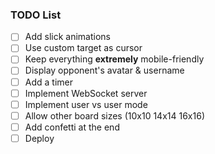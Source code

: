 ### TODO List

- [ ] Add slick animations
- [ ] Use custom target as cursor
- [ ] Keep everything **extremely** mobile-friendly
- [ ] Display opponent's avatar & username
- [ ] Add a timer
- [ ] Implement WebSocket server
- [ ] Implement user vs user mode
- [ ] Allow other board sizes (10x10 14x14 16x16)
- [ ] Add confetti at the end
- [ ] Deploy
